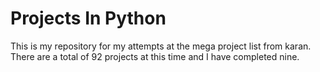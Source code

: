 # Projects In Python

This is my repository for my attempts at the mega project list from karan. There are a total of 92 projects at this time and I have completed nine.
